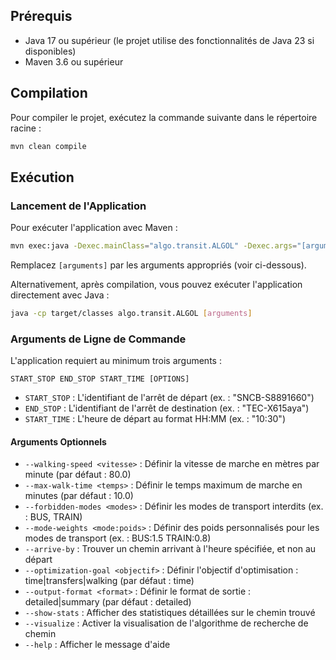 ## Prérequis

- Java 17 ou supérieur (le projet utilise des fonctionnalités de Java 23 si disponibles)
- Maven 3.6 ou supérieur

## Compilation

Pour compiler le projet, exécutez la commande suivante dans le répertoire racine :

```bash
mvn clean compile
```

## Exécution

### Lancement de l'Application

Pour exécuter l'application avec Maven :

```bash
mvn exec:java -Dexec.mainClass="algo.transit.ALGOL" -Dexec.args="[arguments]"
```

Remplacez `[arguments]` par les arguments appropriés (voir ci-dessous).

Alternativement, après compilation, vous pouvez exécuter l'application directement avec Java :

```bash
java -cp target/classes algo.transit.ALGOL [arguments]
```

### Arguments de Ligne de Commande

L'application requiert au minimum trois arguments :

```
START_STOP END_STOP START_TIME [OPTIONS]
```

- `START_STOP` : L'identifiant de l'arrêt de départ (ex. : "SNCB-S8891660")
- `END_STOP` : L'identifiant de l'arrêt de destination (ex. : "TEC-X615aya")
- `START_TIME` : L'heure de départ au format HH:MM (ex. : "10:30")

#### Arguments Optionnels

- `--walking-speed <vitesse>` : Définir la vitesse de marche en mètres par minute (par défaut : 80.0)
- `--max-walk-time <temps>` : Définir le temps maximum de marche en minutes (par défaut : 10.0)
- `--forbidden-modes <modes>` : Définir les modes de transport interdits (ex. : BUS, TRAIN)
- `--mode-weights <mode:poids>` : Définir des poids personnalisés pour les modes de transport (ex. : BUS:1.5 TRAIN:0.8)
- `--arrive-by` : Trouver un chemin arrivant à l'heure spécifiée, et non au départ
- `--optimization-goal <objectif>` : Définir l'objectif d'optimisation : time|transfers|walking (par défaut : time)
- `--output-format <format>` : Définir le format de sortie : detailed|summary (par défaut : detailed)
- `--show-stats` : Afficher des statistiques détaillées sur le chemin trouvé
- `--visualize` : Activer la visualisation de l'algorithme de recherche de chemin
- `--help` : Afficher le message d'aide